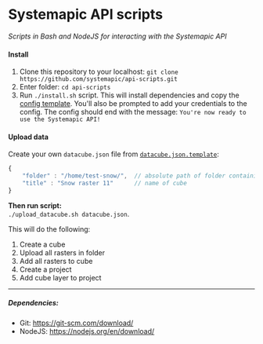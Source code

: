 # Systemapic API scripts
_Scripts in Bash and NodeJS for interacting with the Systemapic API_

#### Install
1. Clone this repository to your localhost: `git clone https://github.com/systemapic/api-scripts.git`
2. Enter folder: `cd api-scripts`
3. Run `./install.sh` script. This will install dependencies and copy the [config template](https://github.com/systemapic/api-scripts/blob/master/config.json.template). You'll also be prompted to add your credentials to the config. The config should end with the message: `You're now ready to use the Systemapic API!`

#### Upload data

Create your own `datacube.json` file from [`datacube.json.template`](https://github.com/systemapic/api-scripts/blob/master/datacube.json.template):

```javascript
{
    "folder" : "/home/test-snow/", 	// absolute path of folder containing .tiff's
    "title" : "Snow raster 11" 		// name of cube
}
```

**Then run script:**   
`./upload_datacube.sh datacube.json`.

This will do the following:  
1. Create a cube  
2. Upload all rasters in folder  
3. Add all rasters to cube  
4. Create a project  
5. Add cube layer to project  


----

##### Dependencies:
- Git: https://git-scm.com/download/
- NodeJS: https://nodejs.org/en/download/